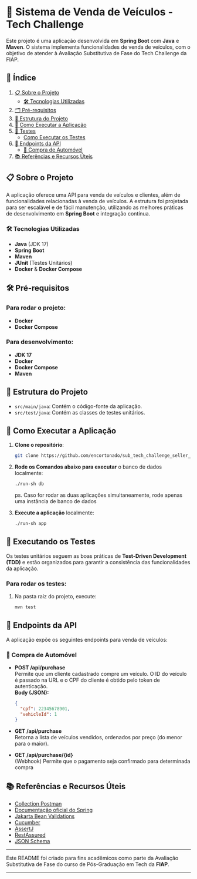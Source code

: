 # 🚗 Sistema de Venda de Veículos - Tech Challenge

Este projeto é uma aplicação desenvolvida em **Spring Boot** com **Java** e **Maven**. O sistema implementa funcionalidades de venda de veículos, com o objetivo de atender à Avaliação Substitutiva de Fase do Tech Challenge da FIAP.

## 📑 Índice

1. [📋 Sobre o Projeto](#-sobre-o-projeto)
   - [🛠️ Tecnologias Utilizadas](#-tecnologias-utilizadas)
4. [🗂 Pré-requisitos](#-pré-requisitos)
5. [🔧 Estrutura do Projeto](#-estrutura-do-projeto)
6. [🚀 Como Executar a Aplicação](#-como-executar-a-aplicação)
7. [🧪 Testes](#-executando-os-testes)
   - [Como Executar os Testes](#para-rodar-os-testes)
8. [🔗 Endpoints da API](#-endpoints-da-api)
   - [🛒 Compra de Automóvel](#-compra-de-automóvel)
9. [📚 Referências e Recursos Úteis](#-referências-e-recursos-úteis)



## 📋 Sobre o Projeto

A aplicação oferece uma API para venda de veículos e clientes, além de funcionalidades relacionadas à venda de veículos. A estrutura foi projetada para ser escalável e de fácil manutenção, utilizando as melhores práticas de desenvolvimento em **Spring Boot** e integração contínua.

### 🛠️ Tecnologias Utilizadas

- **Java** (JDK 17)
- **Spring Boot**
- **Maven**
- **JUnit** (Testes Unitários)
- **Docker** & **Docker Compose**

## 🛠 Pré-requisitos

### Para rodar o projeto:
- **Docker**
- **Docker Compose**

### Para desenvolvimento:
- **JDK 17**
- **Docker**
- **Docker Compose**
- **Maven**

## 📁 Estrutura do Projeto

- `src/main/java`: Contém o código-fonte da aplicação.
- `src/test/java`: Contém as classes de testes unitários.

## 🚀 Como Executar a Aplicação

1. **Clone o repositório**:
   ```bash
   git clone https://github.com/encortonado/sub_tech_challenge_seller_api_fase4-.git
   ```

2. **Rode os Comandos abaixo para executar** o banco de dados localmente:
   ```bash
   ./run-sh db
   ```

   ps. Caso for rodar as duas aplicações simultaneamente, rode apenas uma instância de banco de dados

3. **Execute a aplicação** localmente:
   ```bash
   ./run-sh app
   ```


## 🧪 Executando os Testes

Os testes unitários seguem as boas práticas de **Test-Driven Development (TDD)** e estão organizados para garantir a consistência das funcionalidades da aplicação.

### Para rodar os testes:

1. Na pasta raiz do projeto, execute:
   ```bash
   mvn test
   ```

## 🔗 Endpoints da API

A aplicação expõe os seguintes endpoints para venda de veículos:

### 🛒 Compra de Automóvel

- **POST /api/purchase**  
  Permite que um cliente cadastrado compre um veículo.
  O ID do veículo é passado na URL e o CPF do cliente é obtido pelo token de autenticação.  
  **Body (JSON):**
  ```json
  {
    "cpf": 22345678901,
    "vehicleId": 1
  }
  ```

- **GET /api/purchase**  
  Retorna a lista de veículos vendidos, ordenados por preço (do menor para o maior).


- **GET /api/purchase/{id}**  
  (Webhook) Permite que o pagamento seja confirmado para determinada compra

## 📚 Referências e Recursos Úteis

- [Collection Postman](./Vehicle%20Challenge.postman_collection.json)
- [Documentação oficial do Spring](https://docs.spring.io)
- [Jakarta Bean Validations](https://beanvalidation.org/)
- [Cucumber](https://cucumber.io)
- [AssertJ](https://assertj.github.io/doc/)
- [RestAssured](https://rest-assured.io/)
- [JSON Schema](https://jsonschema.net/app/schemas/390701)

---

Este README foi criado para fins acadêmicos como parte da Avaliação Substitutiva de Fase do curso de Pós-Graduação em Tech da **FIAP**.

--- 

